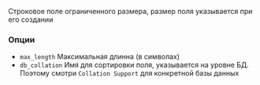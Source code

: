 Строковое поле ограниченного размера, размер поля указывается при его создании

### Опции
- `max_length` Максимальная длинна (в символах)
- `db_collation` Имя для сортировки поля, указывается на уровне БД. Поэтому смотри `Collation Support` для конкретной базы данных